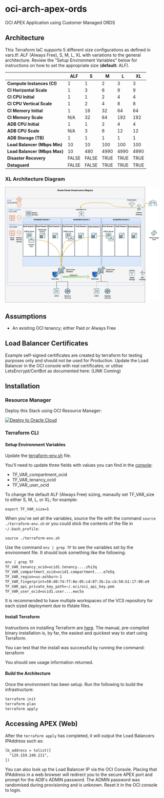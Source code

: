 # oci-arch-apex-ords
OCI APEX Application using Customer Managed ORDS

## Architecture
This Terraform IaC supports 5 different size configurations as defined in vars.tf: ALF (Always Free), S, M, L, XL with variations to the general architecture.  Review the "Setup Environment Variables" below for instructions on how to set the appropriate size (**default:** ALF).

|                              | ALF   | S     | M    | L    | XL   |
| ---------------------------- | ----- | ----- | ---- | ---- | ---- |
| **Compute Instances (CI)**   | 1     | 1     | 2    | 3    | 3    |
| **CI Horizontal Scale**      | 1     | 3     | 6    | 9    | 9    |
| **CI CPU Initial**           | 1     | 1     | 2    | 4    | 4    |
| **CI CPU Vertical Scale**    | 1     | 2     | 4    | 8    | 8    |
| **CI Memory Initial**        | 1     | 16    | 32   | 64   | 64   |
| **CI Memory Scale**          | N/A   | 32    | 64   | 192  | 192  |
| **ADB CPU Initial**          | 1     | 1     | 2    | 4    | 4    |
| **ADB CPU Scale**            | N/A   | 3     | 6    | 12   | 12   |
| **ADB Storage (TB)**         | 1     | 1     | 1    | 1    | 1    |
| **Load Balancer (Mbps Min)** | 10    | 10    | 100  | 100  | 100  |
| **Load Balancer (Mbps Max)** | 10    | 480   | 4990 | 4990 | 4990 |
| **Disaster Recovery**        | FALSE | FALSE | TRUE | TRUE | TRUE |
| **Dataguard**                | FALSE | FALSE | TRUE | TRUE | TRUE |


### XL Architecture Diagram
![OCI XL APEX/ORDS Architecture](images/XL_APEX_ORDS.png "XL APEX/ORDS Architecture")

## Assumptions
* An existing OCI tenancy; either Paid or Always Free

## Load Balancer Certificates
Example self-signed certificates are created by terraform for testing purposes only and should not be used for Production.  Update the Load Balancer in the OCI console with real certificates; or utilise LetsEncrypt/CertBot as documented here: (LINK Coming)

## Installation
### **Resource Manager**
Deploy this Stack using OCI Resource Manager:

[![Deploy to Oracle Cloud][magic_button]][magic_arch_stack]

### **Terraform CLI**
#### **Setup Environment Variables**
Update the [terraform-env.sh](terraform-env.sh) file. 

You'll need to update three fields with values you can find in the [console](https://console.us-phoenix-1.oraclecloud.com/):

* TF_VAR_compartment_ocid
* TF_VAR_tenancy_ocid
* TF_VAR_user_ocid

To change the default ALF (Always Free) sizing, manaully set TF_VAR_size to either S, M, L, or XL; for example:

```
export TF_VAR_size=S
```

When you've set all the variables, source the file with the command `source ./terraform-env.sh` or you could stick the contents of the file in `~/.bash_profile`:
```
source ./terraform-env.sh
```

Use the command `env | grep TF` to see the variables set by the environment file. It should look something like the following:
```
env | grep TF
TF_VAR_tenancy_ocid=ocid1.tenancy....zhi3q
TF_VAR_compartment_ocid=ocid1.compartment....e7e5q
TF_VAR_region=us-ashburn-1
TF_VAR_fingerprint=50:d0:7d:f7:0e:05:cd:87:3b:2a:cb:50:b1:17:90:e9
TF_VAR_api_private_key_path=~/.oci/oci_api_key.pem
TF_VAR_user_ocid=ocid1.user....ewc5a
```

It is recommended to have multiple workspaces of the VCS repository for each sized deployment due to tfstate files.

#### **Install Terraform**
Instructions on installing Terraform are [here](https://www.terraform.io/intro/getting-started/install.html).  The manual, pre-compiled binary installation is, by far, the easiest and quickest way to start using Terraform.

You can test that the install was successful by running the command:
    terraform

You should see usage information returned.

#### **Build the Architecture**
Once the environment has been setup.  Run the following to build the infrastructure:

```
terraform init
terraform plan
terraform apply
```

## Accessing APEX (Web)
After the `terraform apply` has completed, it will output the Load Balancers IPAddress such as:
```
lb_address = tolist([
  "129.159.249.211",
])
```

You can also look up the Load Balancer IP via the OCI Console.
Placing that IPAddress in a web browser will redirect you to the secure APEX port and prompt for the ADB's ADMIN password.  The ADMIN password was randomised during provisioning and is unknown.  Reset it in the OCI console to login.

[magic_button]: https://oci-resourcemanager-plugin.plugins.oci.oraclecloud.com/latest/deploy-to-oracle-cloud.svg
[magic_arch_stack]: https://cloud.oracle.com/resourcemanager/stacks/create?zipUrl=https://github.com/ukjola/oci-arch-apex-ords/releases/latest/download/oci-arch-apex-ords.zip